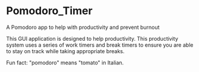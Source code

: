 # Pomodoro_Timer
A Pomodoro app to help with productivity and prevent burnout


This GUI application is designed to help productivity. 
This productivity system uses a series of work timers and break timers to ensure you are able to stay on track while taking appropriate breaks.

Fun fact: "pomodoro" means "tomato" in Italian.
